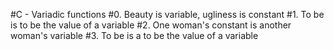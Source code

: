 #C - Variadic functions 
#0. Beauty is variable, ugliness is constant
#1. To be is to be the value of a variable
#2. One woman's constant is another woman's variable
#3. To be is a to be the value of a variable
